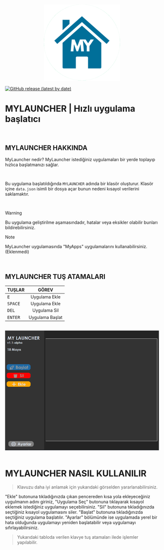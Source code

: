 <div align="center">
 <img width="250" src="https://github.com/TheKeops/My-Launcher/blob/main/img/my-launcher-no.png" alt="mylauncher" />
</div>

[![GitHub release (latest by date)](https://shields.io/github/v/release/TheKeops/My-Launcher)](https://github.com/TheKeops/My-Launcher/releases) 

# MYLAUNCHER | Hızlı uygulama başlatıcı

<br>

## MYLAUNCHER HAKKINDA
MyLauncher nedir? MyLauncher istediğiniz uygulamaları bir yerde toplayıp hızlıca başlatmanızı sağlar.

<br>

Bu uygulama başlatıldığında `MYLAUNCHER` adında bir klasör oluşturur. Klasör içine `data.json` isimli bir dosya açar bunun nedeni kısayol verilerini saklamaktır.

<br>

>[!WARNING]
>Bu uygulama geliştirilme aşamasındadır, hatalar veya eksikler olabilir bunları bildirebilirsiniz.

>[!NOTE]
> MyLauncher uygulamasında "MyApps" uygulamalarını kullanabilirsiniz. (Eklenmedi)

<br>

## MYLAUNCHER TUŞ ATAMALARI

| TUŞLAR        | GÖREV         |
| ------------- |:-------------:|
| <kbd>E</kbd>     | Uygulama Ekle |
| <kbd>SPACE</kbd> | Uygulama Ekle |
| <kbd>DEL</kbd>   | Uygulama Sil |
| <kbd>ENTER</kbd> | Uygulama Başlat |

<br>

<div align="center">
 <img width="750" src="https://github.com/TheKeops/My-Launcher/blob/main/img/my-launcher-image.PNG" />
</div>

<br>

# MYLAUNCHER NASIL KULLANILIR
> Klavuzu daha iyi anlamak için yukarıdaki görselden yararlanabilirsiniz.

"Ekle" butonuna tıkladığınızda çıkan pencereden kısa yola ekleyeceğiniz uygulmanın adını giriniz, "Uygulama Seç" butonuna tıklayarak kısayol eklemek istediğiniz uygulamayı seçebilirsiniz. "Sil" butonuna tıkladığınızda seçtiğiniz kısayol uygulamasını siler. "Başlat" butonuna tıkladığınızda seçtiğiniz uygulama başlatılır. "Ayarlar" bölümünde ise uygulamada yerel bir hata olduğunda uygulamayı yeniden başlatabilir veya uygulamayı sıfırlayabilirsiniz.

> Yukarıdaki tabloda verilen klavye tuş atamaları ilede işlemler yapılabilir.
